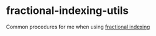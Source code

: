# fractional-indexing-utils
Common procedures for me when using [fractional indexing](https://github.com/rocicorp/fractional-indexing)
